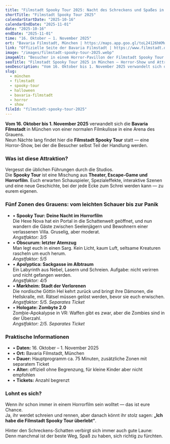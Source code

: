 ```yaml
---
title: "Filmstadt Spooky Tour 2025: Nacht des Schreckens und Spaßes in der Bavaria Filmstadt"
shortTitle: "Filmstadt Spooky Tour 2025"
calendarStartDate: "2025-10-16"
calendarEndDate: "2025-11-01"
date: "2025-10-16"
endDate: "2025-11-01"
time: "16. Oktober – 1. November 2025"
ort: "Bavaria Filmstadt, München | https://maps.app.goo.gl/toL24126hKMuYxxE7"
link: "Offizielle Seite der Bavaria Filmstadt | https://www.filmstadt.de/halloween"
image: "/images/filmstadt-spooky-tour-2025.webp"
imageAlt: "Besucher in einem Horror-Pavillon der Filmstadt Spooky Tour in München"
seoTitle: "Filmstadt Spooky Tour 2025 in München — Horror-Show und Attraktionen"
seoDescription: "Vom 16. Oktober bis 1. November 2025 verwandelt sich die Bavaria Filmstadt in eine Arena des Schreckens: Filmstadt Spooky Tour, 5 Zonen des Grauens, VR, interaktive Szenen und Horror-Show mit Schauspielern."
slug:
  - münchen
  - filmstadt
  - spooky-tour
  - halloween
  - bavaria-filmstadt
  - horror
  - show
fileId: "filmstadt-spooky-tour-2025"
---
```


**Vom 16. Oktober bis 1. November 2025** verwandelt sich die **Bavaria Filmstadt** in München von einer normalen Filmkulisse in eine Arena des Grauens.  
Neun Nächte lang findet hier die **Filmstadt Spooky Tour** statt — eine Horror-Show, bei der die Besucher selbst Teil der Handlung werden.

### Was ist diese Attraktion?

Vergesst die üblichen Führungen durch die Studios.  
Die **Spooky Tour** ist eine Mischung aus **Theater, Escape-Game und Horrorfilm**. Euch erwarten Schauspieler, Spezialeffekte, interaktive Szenen und eine neue Geschichte, bei der jede Ecke zum Schrei werden kann — zu eurem eigenen.

### Fünf Zonen des Grauens: vom leichten Schauer bis zur Panik

- • **Spooky Tour: Deine Nacht im Horrorfilm**  
Die Hexe Nova hat ein Portal in die Schattenwelt geöffnet, und nun wandern die Gäste zwischen Seelenjägern und Bewohnern einer verlassenen Villa. Gruselig, aber moderat.  
_Angstfaktor: 3/5_
- • **Obscurum: letzter Atemzug**  
Man legt euch in einen Sarg. Kein Licht, kaum Luft, seltsame Kreaturen rascheln um euch herum.  
_Angstfaktor: 5/5_
- • **Apolyptica: Sackgasse im Albtraum**  
Ein Labyrinth aus Nebel, Lasern und Schreien. Aufgabe: nicht verirren und nicht gefangen werden.  
_Angstfaktor: 4/5_
- • **Mørkheim: Stadt der Verlorenen**  
Die nordische Göttin Hel kehrt zurück und bringt ihre Dämonen, die Hellskralle, mit. Rätsel müssen gelöst werden, bevor sie euch erwischen.  
_Angstfaktor: 5/5. Separates Ticket_
- • **Hologate: Zombyte 2.0**  
Zombie-Apokalypse in VR: Waffen gibt es zwar, aber die Zombies sind in der Überzahl.  
_Angstfaktor: 2/5. Separates Ticket_

### Praktische Informationen

- • **Daten:** 16. Oktober – 1. November 2025  
- • **Ort:** Bavaria Filmstadt, München  
- • **Dauer:** Hauptprogramm ca. 75 Minuten, zusätzliche Zonen mit separatem Ticket  
- • **Alter:** offiziell ohne Begrenzung, für kleine Kinder aber nicht empfohlen  
- • **Tickets:** Anzahl begrenzt  

### Lohnt es sich?

Wenn ihr schon immer in einem Horrorfilm sein wolltet — das ist eure Chance.  
Ja, ihr werdet schreien und rennen, aber danach könnt ihr stolz sagen: **„Ich habe die Filmstadt Spooky Tour überlebt“**.  

Hinter den Schreckens-Schatten verbirgt sich immer auch gute Laune: Denn manchmal ist der beste Weg, Spaß zu haben, sich richtig zu fürchten.
